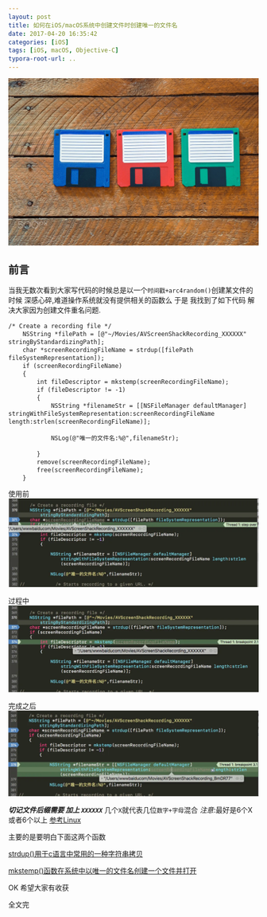 ```yaml
---
layout: post
title: 如何在iOS/macOS系统中创建文件时创建唯一的文件名
date: 2017-04-20 16:35:42
categories: [iOS]
tags: [iOS, macOS, Objective-C]
typora-root-url: ..
---
```


![](/assets/images/20170420UniqueFilenameInSystem/StockPhoto.webp)

## 前言

当我无数次看到大家写代码的时候总是以一个`时间戳+arc4random()`创建某文件的时候 深感心碎,难道操作系统就没有提供相关的函数么 于是 我找到了如下代码 解决大家因为创建文件重名问题.


``` objc
/* Create a recording file */
    NSString *filePath = [@"~/Movies/AVScreenShackRecording_XXXXXX" stringByStandardizingPath];
    char *screenRecordingFileName = strdup([filePath fileSystemRepresentation]);
    if (screenRecordingFileName)
    {
        int fileDescriptor = mkstemp(screenRecordingFileName);
        if (fileDescriptor != -1)
        {
            NSString *filenameStr = [[NSFileManager defaultManager] stringWithFileSystemRepresentation:screenRecordingFileName length:strlen(screenRecordingFileName)];
            
            NSLog(@"唯一的文件名:%@",filenameStr);
            
        }
        remove(screenRecordingFileName);
        free(screenRecordingFileName);
    }
```  

使用前
![](/assets/images/20170420UniqueFilenameInSystem/before.webp)

过程中
![](/assets/images/20170420UniqueFilenameInSystem/after.webp)

完成之后
![](/assets/images/20170420UniqueFilenameInSystem/done.webp)



*__切记文件后缀需要 加上 `XXXXXX`__* 几个`X`就代表几位`数字+字母`混合 
*注意*:最好是6个X或者6个以上 [参考Linux](http://man7.org/linux/man-pages/man3/mkstemp.3.html)

主要的是要明白下面这两个函数

[strdup()用于c语言中常用的一种字符串拷贝](http://baike.baidu.com/item/strdup/5522525)

[mkstemp()函数在系统中以唯一的文件名创建一个文件并打开](http://baike.baidu.com/link?url=wFhfkOVXafm15-4vGfxEQiQynIG7BG2yYAurwzS4uHKmby2C2lfhiO2T6WAqbdc3nOP9mEOVTMaBqxOc2eZps7_JIAsIWI0p11pEIl7Vku_)


OK 希望大家有收获

全文完

